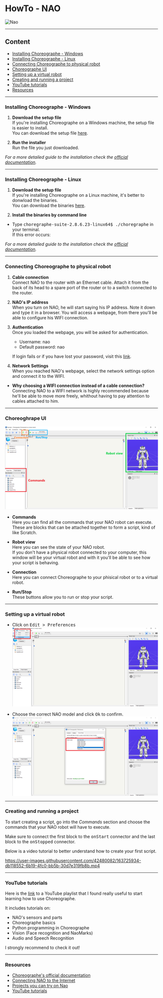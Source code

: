# HowTo - NAO
![Nao](https://badgen.net/badge/Robot/Nao/blue)

---

## Content

- [Installing Choreographe - Windows](#installing-choreographe---windows)
- [Installing Choreographe - Linux](#installing-choreographe---linux)
- [Connecting Choreographe to physical robot](#connecting-choreographe-to-physical-robot)
- [Choreographe UI](#choreographe-ui)
- [Setting up a virtual robot](#setting-up-a-virtual-robot)
- [Creating and running a project](#creating-and-running-a-project)
- [YouTube tutorials](#youtube-tutorials)
- [Resources](#resources)

---

### Installing Choreographe - Windows

1. **Download the setup file**\
  If you're installing Choreographe on a Windows machine, the setup file is easier to install.\
  You can download the setup file [here](https://www.softbankrobotics.com/emea/en/support/nao-6/downloads-softwares).
 
 2. **Run the installer**\
   Run the file you just downloaded.
   
   *For a more detailed guide to the installation check the [official documentation](http://doc.aldebaran.com/1-14/software/installing.html).*

---

### Installing Choreographe - Linux

1. **Download the setup file**\
  If you're installing Choreographe on a Linux machine, it's better to donwload the binaries.\
  You can download the binaries [here](https://www.softbankrobotics.com/emea/en/support/nao-6/downloads-softwares).
 
 2. **Install the binaries by command line**
   - Type <kbd>choregraphe-suite-2.8.6.23-linux64$ ./choregraphe</kbd> in your terminal.\
    If this error occurs: <kbd></kbd>
   
   *For a more detailed guide to the installation check the [official documentation](http://doc.aldebaran.com/1-14/software/installing.html).*

---

### Connecting Choreographe to physical robot

1. **Cable connection**\
  Connect NAO to the router with an Ethernet cable. Attach it from the back of its head to a spare port of the router or to a switch connected to the router.

2. **NAO's IP address**\
  When you turn on NAO, he will start saying his IP address. Note it down and type it in a browser. You will access a webpage, from there you'll be able to configure his WIFI connection.

3. **Authentication**\
  Once you loaded the webpage, you will be asked for authentication.
    - Username: nao
    - Default password: nao
    
    If login fails or if you have lost your password, visit this [link](http://doc.aldebaran.com/2-1/nao/webpage_access.html#opennao-password-lost-nao).

4. **Network Settings**\
  When you reached NAO's webpage, select the network settings option and connect it to the WIFI.

- **Why choosing a WIFI connection instead of a cable connection?**\
  Connecting NAO to a WIFI network is highly recommended because he'll be able to move more freely, whithout having to pay attention to cables attached to him.

---

### Choreoghrape UI

![UI](img/UI.png)

- **Commands**\
  Here you can find all the commands that your NAO robot can execute. These are blocks that can be attached together to form a script, kind of like Scratch.

- **Robot view**\
  Here you can see the state of your NAO robot.\
  If you don't have a physical robot connected to your computer, this window will be your virtual robot and with it you'll be able to see how your script is behaving.

- **Connection**\
  Here you can connect Choreographe to your phisical robot or to a virtual robot.

- **Run/Stop**\
  These buttons allow you to run or stop your script.

---

### Setting up a virtual robot

- Click on <kbd>Edit > Preferences</kbd>\
  ![Edit](img/virtual1.png)

- Choose the correct NAO model and click <kbd>Ok</kbd> to confirm.\
  ![Nao version](img/virtual2.png)

---

### Creating and running a project

To start creating a script, go into the *Commands* section and choose the commands that your NAO robot will have to execute.

Make sure to connect the first block to the <kbd>onStart</kbd> connector and the last block to the <kbd>onStopped</kbd> connector.

Below is a video tutorial to better understand how to create your first script.

https://user-images.githubusercontent.com/42480082/163725934-db118552-6b19-4fc0-bb5b-30d7e319fb8b.mp4

---

### YouTube tutorials

Here is the [link](https://youtube.com/playlist?list=PLma9tC7VHPpi8Bz4i2P5FuMlfMhjZ3nJ-) to a YouTube playlist that I found really useful to start learning how to use Choreographe.

It includes tutorials on:
  - NAO's sensors and parts
  - Choreographe basics
  - Python programming in Choreographe
  - Vision (Face recognition and NaoMarks)
  - Audio and Speech Recognition

I strongly recommend to check it out!

---

### Resources
 - [Choreographe's official documentation](http://doc.aldebaran.com/1-14/software/choregraphe)
 - [Connecting NAO to the Internet](http://doc.aldebaran.com/2-1/nao/nao-connecting.html#connect-to-ethernet)
 - [Projects you can try on Nao](https://funlab.nd.edu/the-nao-base/special-movements/)
 - [YouTube tutorials](https://youtube.com/playlist?list=PLma9tC7VHPpi8Bz4i2P5FuMlfMhjZ3nJ-)
